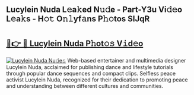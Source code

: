 ## Lucylein Nuda L𝚎a𝚔ed N𝚞𝚍e - Part-Y3u Vi𝚍𝚎o L𝚎a𝚔s - H𝚘𝚝 O𝚗𝚕yf𝚊ns P𝚑𝚘tos SIJqR

# <h2><a href="http://kf1q6h1.oniu.top/?m=Lucylein+Nuda">🔗👉 🔴 Lucylein Nuda P𝚑ot𝚘𝚜 V𝚒d𝚎o</a></h2>

[![Lucylein Nuda Nu𝚍e𝚜](https://i.imgur.com/0qMVB7G.gif)](http://kf1q6h1.oniu.top/?m=Lucylein+Nuda)
Web-based entertainer and multimedia designer Lucylein Nuda, acclaimed for publishing dance and lifestyle tutorials through popular dance sequences and compact clips. Selfless peace activist Lucylein Nuda, recognized for their dedication to promoting peace and understanding between different cultures and communities.  
